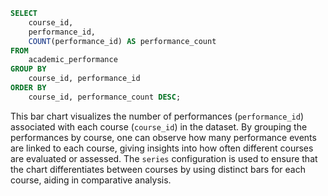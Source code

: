```sql course_performance_summary
SELECT 
    course_id,
    performance_id,
    COUNT(performance_id) AS performance_count
FROM 
    academic_performance
GROUP BY 
    course_id, performance_id
ORDER BY 
    course_id, performance_count DESC;
```

<BarChart
    data={course_performance_summary}
    x=performance_id
    y=performance_count
    series=course_id
    type=grouped
    labels=true
/>  

This bar chart visualizes the number of performances (`performance_id`) associated with each course (`course_id`) in the dataset. By grouping the performances by course, one can observe how many performance events are linked to each course, giving insights into how often different courses are evaluated or assessed. The `series` configuration is used to ensure that the chart differentiates between courses by using distinct bars for each course, aiding in comparative analysis.